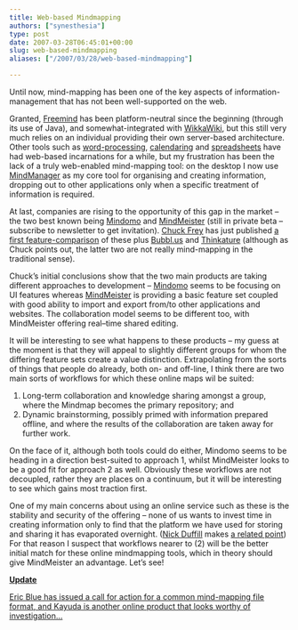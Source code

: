 ```yaml
---
title: Web-based Mindmapping
authors: ["synesthesia"]
type: post
date: 2007-03-28T06:45:01+00:00
slug: web-based-mindmapping 
aliases: ["/2007/03/28/web-based-mindmapping"]

---
```

Until now, mind-mapping has been one of the key aspects of information-management that has not been well-supported on the web.

Granted, [Freemind][1] has been platform-neutral since the beginning (through its use of Java), and somewhat-integrated with [WikkaWiki][2], but this still very much relies on an individual providing their own server-based architecture. Other tools such as [word-processing][3], [calendaring][4] and [spreadsheets][5] have had web-based incarnations for a while, but my frustration has been the lack of a truly web-enabled mind-mapping tool: on the desktop I now use [MindManager][6] as my core tool for organising and creating information, dropping out to other applications only when a specific treatment of information is required.

At last, companies are rising to the opportunity of this gap in the market – the two best known being [Mindomo][7] and [MindMeister][8] (still in private beta – subscribe to newsletter to get invitation). [Chuck Frey][9] has just published [a first feature-comparison][10] of these plus [Bubbl.us][11] and [Thinkature][12] (although as Chuck points out, the latter two are not really mind-mapping in the traditional sense).

Chuck’s initial conclusions show that the two main products are taking different approaches to development – [Mindomo][7] seems to be focusing on UI features whereas [MindMeister][8] is providing a basic feature set coupled with good ability to import and export from/to other applications and websites. The collaboration model seems to be different too, with MindMeister offering real–time shared editing.

It will be interesting to see what happens to these products – my guess at the moment is that they will appeal to slightly different groups for whom the differing feature sets create a value distinction. Extrapolating from the sorts of things that people do already, both on- and off-line, I think there are two main sorts of workflows for which these online maps wil be suited:

  1. Long-term collaboration and knowledge sharing amongst a group, where the Mindmap becomes the primary repository; and
  2. Dynamic brainstorming, possibly primed with information prepared offline, and where the results of the collaboration are taken away for further work.

On the face of it, although both tools could do either, Mindomo seems to be heading in a direction best-suited to approach 1, whilst MindMeister looks to be a good fit for approach 2 as well. Obviously these workflows are not decoupled, rather they are places on a continuum, but it will be interesting to see which gains most traction first.

One of my main concerns about using an online service such as these is the stability and security of the offering &#8211; none of us wants to invest time in creating information only to find that the platform we have used for storing and sharing it has evaporated overnight. ([Nick Duffill][13] makes [a related point][14]) For that reason I suspect that workflows nearer to (2) will be the better initial match for these online mindmapping tools, which in theory should give MindMeister an advantage. Let&#8217;s see!

<ins></ins>

<ins><strong>Update</strong></ins>

<ins><a href="https://eric-blue.com/blog/">Eric Blue</a> has issued a call for action for a <a href="https://eric-blue.com/blog/2007/03/the_need_for_a_common_mindmap_file_format.html">common mind-mapping file format</a>, and <a href="https://www.kayuda.com/">Kayuda</a> is another online product that looks worthy of investigation…</ins>

 [1]: about:freemind.sourceforge.net/wiki/index.php/Main_Page
 [2]: https://wikkawiki.org/HomePage
 [3]: https://writer.zoho.com/
 [4]: https://www.google.com/calendar
 [5]: https://docs.google.com/
 [6]: https://www.mindjet.com/
 [7]: https://www.mindomo.com/
 [8]: https://www.mindmeister.com/
 [9]: https://mindmapping.typepad.com/
 [10]: https://mindmapping.typepad.com/the_mind_mapping_software/2007/03/comparison_of_w.html
 [11]: https://bubbl.us/
 [12]: https://thinkature.com/
 [13]: https://duffill.blogs.com/beyond_crayons/
 [14]: https://duffill.blogs.com/beyond_crayons/2007/03/last_call_for_e.html